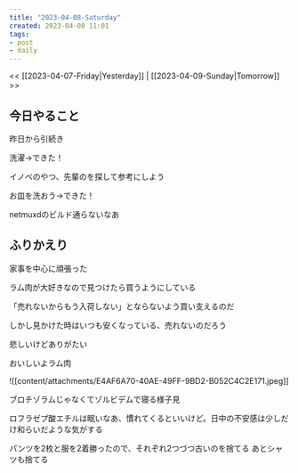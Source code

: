 ```yaml
---
title: "2023-04-08-Saturday"
created: 2023-04-08 11:01
tags:
- post
- daily
---
```


<< [[2023-04-07-Friday|Yesterday]] | [[2023-04-09-Sunday|Tomorrow]] >>

## 今日やること

昨日から引続き

洗濯→できた！

イノベのやつ、先輩のを探して参考にしよう

お皿を洗おう→できた！

netmuxdのビルド通らないなあ


## ふりかえり

家事を中心に頑張った

ラム肉が大好きなので見つけたら買うようにしている

「売れないからもう入荷しない」とならないよう買い支えるのだ

しかし見かけた時はいつも安くなっている、売れないのだろう

悲しいけどありがたい

おいしいよラム肉

![[content/attachments/E4AF6A70-40AE-49FF-9BD2-B052C4C2E171.jpeg]]

ブロチゾラムじゃなくてゾルビデムで寝る様子見

ロフラゼプ酸エチルは眠いなあ、慣れてくるといいけど。日中の不安感は少しだけ和らいだような気がする

パンツを2枚と服を2着勝ったので、それぞれ2つづつ古いのを捨てる
あとシャツも捨てる